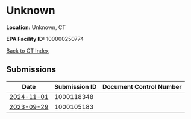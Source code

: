 # Unknown

**Location:** Unknown, CT

**EPA Facility ID:** 100000250774

[Back to CT Index](../../index.md)

## Submissions

| Date | Submission ID | Document Control Number |
|------|--------------|-------------------------|
| [2024-11-01](submissions/1000118348.md) | 1000118348 |  |
| [2023-09-29](submissions/1000105183.md) | 1000105183 |  |
